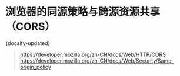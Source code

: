 #  浏览器的同源策略与跨源资源共享（CORS）
{docsify-updated}

> https://developer.mozilla.org/zh-CN/docs/Web/HTTP/CORS  
> https://developer.mozilla.org/zh-CN/docs/Web/Security/Same-origin_policy